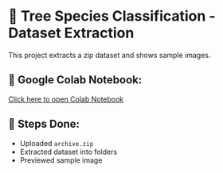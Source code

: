 # 🌳 Tree Species Classification - Dataset Extraction

This project extracts a zip dataset and shows sample images.

## 🔗 Google Colab Notebook:
[Click here to open Colab Notebook](https://colab.research.google.com/drive/1Gndd3pJExe8GlWJdEk1uLhfB6ko5fuUB?usp=sharing)  

## 🧾 Steps Done:
- Uploaded `archive.zip`
- Extracted dataset into folders
- Previewed sample image
